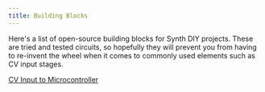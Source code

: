 ```yaml
---
title: Building Blocks
---
```


Here's a list of open-source building blocks for Synth DIY projects.
These are tried and tested circuits, so hopefully they will prevent you from having to re-invent the wheel when it comes to commonly used elements such as CV input stages.

[CV Input to Microcontroller](/cv-input-stage/cv-input-to-microcontroller/_index)
